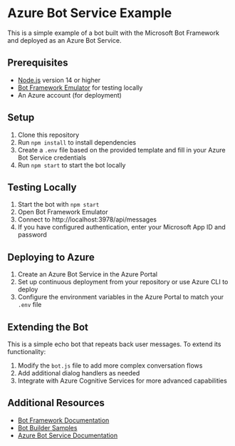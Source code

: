# Azure Bot Service Example

This is a simple example of a bot built with the Microsoft Bot Framework and deployed as an Azure Bot Service.

## Prerequisites

- [Node.js](https://nodejs.org/en/) version 14 or higher
- [Bot Framework Emulator](https://github.com/microsoft/BotFramework-Emulator/releases/latest) for testing locally
- An Azure account (for deployment)

## Setup

1. Clone this repository
2. Run `npm install` to install dependencies
3. Create a `.env` file based on the provided template and fill in your Azure Bot Service credentials
4. Run `npm start` to start the bot locally

## Testing Locally

1. Start the bot with `npm start`
2. Open Bot Framework Emulator
3. Connect to http://localhost:3978/api/messages
4. If you have configured authentication, enter your Microsoft App ID and password

## Deploying to Azure

1. Create an Azure Bot Service in the Azure Portal
2. Set up continuous deployment from your repository or use Azure CLI to deploy
3. Configure the environment variables in the Azure Portal to match your `.env` file

## Extending the Bot

This is a simple echo bot that repeats back user messages. To extend its functionality:

1. Modify the `bot.js` file to add more complex conversation flows
2. Add additional dialog handlers as needed
3. Integrate with Azure Cognitive Services for more advanced capabilities

## Additional Resources

- [Bot Framework Documentation](https://docs.microsoft.com/en-us/azure/bot-service/?view=azure-bot-service-4.0)
- [Bot Builder Samples](https://github.com/microsoft/BotBuilder-Samples)
- [Azure Bot Service Documentation](https://docs.microsoft.com/en-us/azure/bot-service/bot-service-overview-introduction?view=azure-bot-service-4.0) 